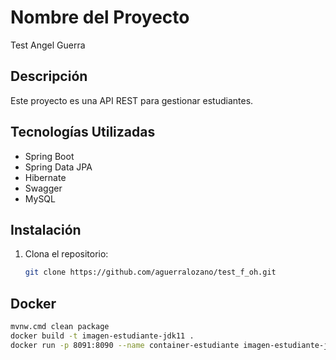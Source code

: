 # Nombre del Proyecto
Test Angel Guerra

## Descripción
Este proyecto es una API REST para gestionar estudiantes.

## Tecnologías Utilizadas
- Spring Boot
- Spring Data JPA
- Hibernate
- Swagger
- MySQL

## Instalación
1. Clona el repositorio:
   ```bash
   git clone https://github.com/aguerralozano/test_f_oh.git

## Docker
```bash
mvnw.cmd clean package
docker build -t imagen-estudiante-jdk11 .
docker run -p 8091:8090 --name container-estudiante imagen-estudiante-jdk11